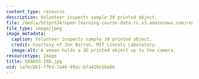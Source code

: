 ```yaml
---
content_type: resource
description: Volunteer inspects sample 3d printed object.
file: /media/https%3A/open-learning-course-data-rc.s3.amazonaws.com/res-2-005-girls-who-build-make-your-own-wearables-workshop-spring-2015/1a7ecbb1f7637a4649acb7a426e1ba6b_504693-26D.jpg
file_type: image/jpeg
image_metadata:
  caption: Volunteer inspects sample 3d printed object.
  credit: Courtesy of Jon Barron, MIT Lincoln Laboratory.
  image-alt: A woman holds a 3D printed object up to the camera.
resourcetype: Image
title: 504693-26D.jpg
uid: 1a7ecbb1-f763-7a46-49ac-b7a426e1ba6b
---
```


